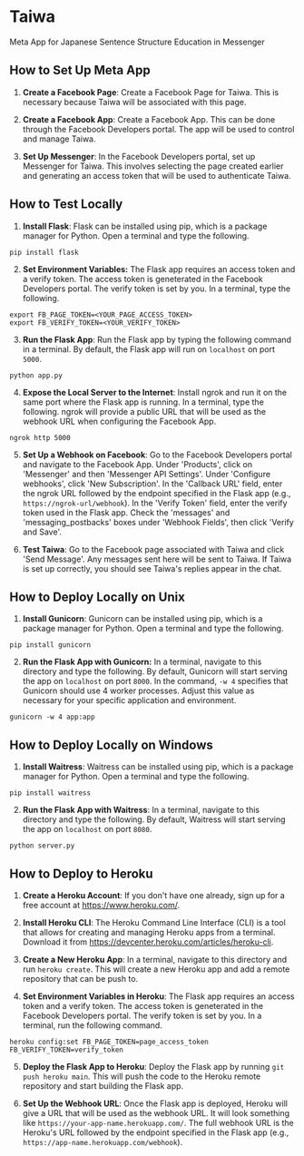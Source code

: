 # Taiwa
Meta App for Japanese Sentence Structure Education in Messenger

## How to Set Up Meta App

1. **Create a Facebook Page**: Create a Facebook Page for Taiwa. This is necessary because Taiwa will be associated with this page.

2. **Create a Facebook App**: Create a Facebook App. This can be done through the Facebook Developers portal. The app will be used to control and manage Taiwa.

3. **Set Up Messenger**: In the Facebook Developers portal, set up Messenger for Taiwa. This involves selecting the page created earlier and generating an access token that will be used to authenticate Taiwa.

## How to Test Locally

1. **Install Flask**: Flask can be installed using pip, which is a package manager for Python. Open a terminal and type the following.

```
pip install flask
```

2. **Set Environment Variables:** The Flask app requires an access token and a verify token. The access token is geneterated in the Facebook Developers portal. The verify token is set by you. In a terminal, type the following.

```
export FB_PAGE_TOKEN=<YOUR_PAGE_ACCESS_TOKEN>
export FB_VERIFY_TOKEN=<YOUR_VERIFY_TOKEN>
```

3. **Run the Flask App**: Run the Flask app by typing the following command in a terminal. By default, the Flask app will run on `localhost` on port `5000`.

```
python app.py
```

4. **Expose the Local Server to the Internet**: Install ngrok and run it on the same port where the Flask app is running. In a terminal, type the following. ngrok will provide a public URL that will be used as the webhook URL when configuring the Facebook App.

```
ngrok http 5000
```

5. **Set Up a Webhook on Facebook**: Go to the Facebook Developers portal and navigate to the Facebook App. Under 'Products', click on 'Messenger' and then 'Messenger API Settings'. Under 'Configure webhooks', click 'New Subscription'. In the 'Callback URL' field, enter the ngrok URL followed by the endpoint specified in the Flask app (e.g., `https://ngrok-url/webhook`). In the 'Verify Token' field, enter the verify token used in the Flask app. Check the 'messages' and 'messaging_postbacks' boxes under 'Webhook Fields', then click 'Verify and Save'.

6. **Test Taiwa**: Go to the Facebook page associated with Taiwa and click 'Send Message'. Any messages sent here will be sent to Taiwa. If Taiwa is set up correctly, you should see Taiwa's replies appear in the chat.

## How to Deploy Locally on Unix

1. **Install Gunicorn**: Gunicorn can be installed using pip, which is a package manager for Python. Open a terminal and type the following.

```
pip install gunicorn
```

2. **Run the Flask App with Gunicorn:** In a terminal, navigate to this directory and type the following. By default, Gunicorn will start serving the app on `localhost` on port `8000`. In the command, `-w 4` specifies that Gunicorn should use 4 worker processes. Adjust this value as necessary for your specific application and environment.

```
gunicorn -w 4 app:app
```

## How to Deploy Locally on Windows

1. **Install Waitress**: Waitress can be installed using pip, which is a package manager for Python. Open a terminal and type the following.

```
pip install waitress
```

2. **Run the Flask App with Waitress**: In a terminal, navigate to this directory and type the following. By default, Waitress will start serving the app on `localhost` on port `8080`.

```
python server.py
```

## How to Deploy to Heroku

1. **Create a Heroku Account**: If you don't have one already, sign up for a free account at https://www.heroku.com/.

2. **Install Heroku CLI**: The Heroku Command Line Interface (CLI) is a tool that allows for creating and managing Heroku apps from a terminal. Download it from https://devcenter.heroku.com/articles/heroku-cli.

3. **Create a New Heroku App**: In a terminal, navigate to this directory and run `heroku create`. This will create a new Heroku app and add a remote repository that can be push to.

4. **Set Environment Variables in Heroku**: The Flask app requires an access token and a verify token. The access token is geneterated in the Facebook Developers portal. The verify token is set by you. In a terminal, run the following command.

```
heroku config:set FB_PAGE_TOKEN=page_access_token FB_VERIFY_TOKEN=verify_token
```

5. **Deploy the Flask App to Heroku**: Deploy the Flask app by running `git push heroku main`. This will push the code to the Heroku remote repository and start building the Flask app.

6. **Set Up the Webhook URL**: Once the Flask app is deployed, Heroku will give a URL that will be used as the webhook URL. It will look something like `https://your-app-name.herokuapp.com/`. The full webhook URL is the Heroku's URL followed by the endpoint specified in the Flask app (e.g., `https://app-name.herokuapp.com/webhook`).